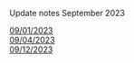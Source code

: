 Update notes September 2023

[09/01/2023](./09-01-2023/09-01-2023.md)
<br>
[09/04/2023](./09-04-2023/09-04-2023.md)
<br>
[09/12/2023](./09-12-2023/09-12-2023.md)
<br>
